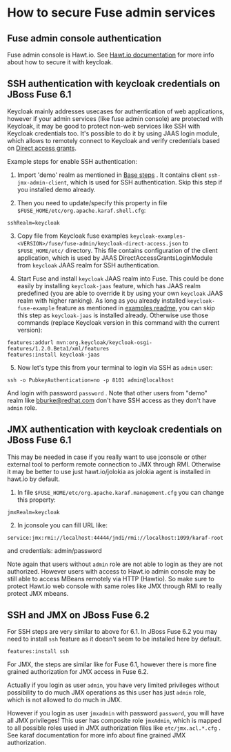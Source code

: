 How to secure Fuse admin services
=================================

Fuse admin console authentication
---------------------------------
Fuse admin console is Hawt.io. See [Hawt.io documentation](http://hawt.io/docs/index.html) for more info about how to secure it with keycloak.


SSH authentication with keycloak credentials on JBoss Fuse 6.1
--------------------------------------------------------------

Keycloak mainly addresses usecases for authentication of web applications, however if your admin services (like fuse admin console) are protected
with Keycloak, it may be good to protect non-web services like SSH with Keycloak credentials too. It's possible to do it by using JAAS login module, which
allows to remotely connect to Keycloak and verify credentials based on [Direct access grants](http://docs.jboss.org/keycloak/docs/1.1.0.Beta2/userguide/html/direct-access-grants.html).
  
Example steps for enable SSH authentication:

1) Import 'demo' realm as mentioned in [Base steps](../README.md#base-steps) . It contains client `ssh-jmx-admin-client`, which is used for SSH authentication.
Skip this step if you installed demo already. 

2) Then you need to update/specify this property in file `$FUSE_HOME/etc/org.apache.karaf.shell.cfg`:

```
sshRealm=keycloak
```

3) Copy file from Keycloak fuse examples `keycloak-examples-<VERSION>/fuse/fuse-admin/keycloak-direct-access.json` to `$FUSE_HOME/etc/` directory.
This file contains configuration of the client application, which is used by JAAS DirectAccessGrantsLoginModule from `keycloak` JAAS realm for SSH authentication.
 
4) Start Fuse and install `keycloak` JAAS realm into Fuse. This could be done easily by installing `keycloak-jaas` feature, which has JAAS realm predefined 
(you are able to override it by using your own `keycloak` JAAS realm with higher ranking). As long as you already installed `keycloak-fuse-example` feature as mentioned 
in [examples readme](../README.md), you can skip this step as `keycloak-jaas` is installed already. Otherwise use those commands (replace Keycloak version in this command with the current version):

```
features:addurl mvn:org.keycloak/keycloak-osgi-features/1.2.0.Beta1/xml/features
features:install keycloak-jaas
```

5) Now let's type this from your terminal to login via SSH as `admin` user:

```
ssh -o PubkeyAuthentication=no -p 8101 admin@localhost
```

And login with password `password` . Note that other users from "demo" realm like bburke@redhat.com don't have SSH access as they don't have `admin` role.
 

JMX authentication with keycloak credentials on JBoss Fuse 6.1
--------------------------------------------------------------

This may be needed in case if you really want to use jconsole or other external tool to perform remote connection to JMX through RMI. Otherwise it may 
be better to use just hawt.io/jolokia as jolokia agent is installed in hawt.io by default.
 
1) In file `$FUSE_HOME/etc/org.apache.karaf.management.cfg` you can change this property:

```
jmxRealm=keycloak
```

2) In jconsole you can fill URL like:

```
service:jmx:rmi://localhost:44444/jndi/rmi://localhost:1099/karaf-root
```

and credentials: admin/password

Note again that users without `admin` role are not able to login as they are not authorized. However users with access to Hawt.io admin console 
may be still able to access MBeans remotely via HTTP (Hawtio). So make sure to protect Hawt.io web console with same roles like JMX through RMI to 
really protect JMX mbeans.


SSH and JMX on JBoss Fuse 6.2 
-----------------------------
For SSH steps are very similar to above for 6.1. In JBoss Fuse 6.2 you may need to install `ssh` feature as it doesn't seem to be installed here by default.

```
features:install ssh
```

For JMX, the steps are similar like for Fuse 6.1, however there is more fine grained authorization for JMX access in Fuse 6.2.

Actually if you login as user `admin`, you have very limited privileges without possibility to do much JMX operations as this user has just `admin` role, which is not allowed to do much in JMX.

However if you login as user `jmxadmin` with password `password`, you will have all JMX privileges! This user has composite role `jmxAdmin`, which is mapped to
all possible roles used in JMX authorization files like `etc/jmx.acl.*.cfg` . See karaf documentation for more info about fine grained JMX authorization.


